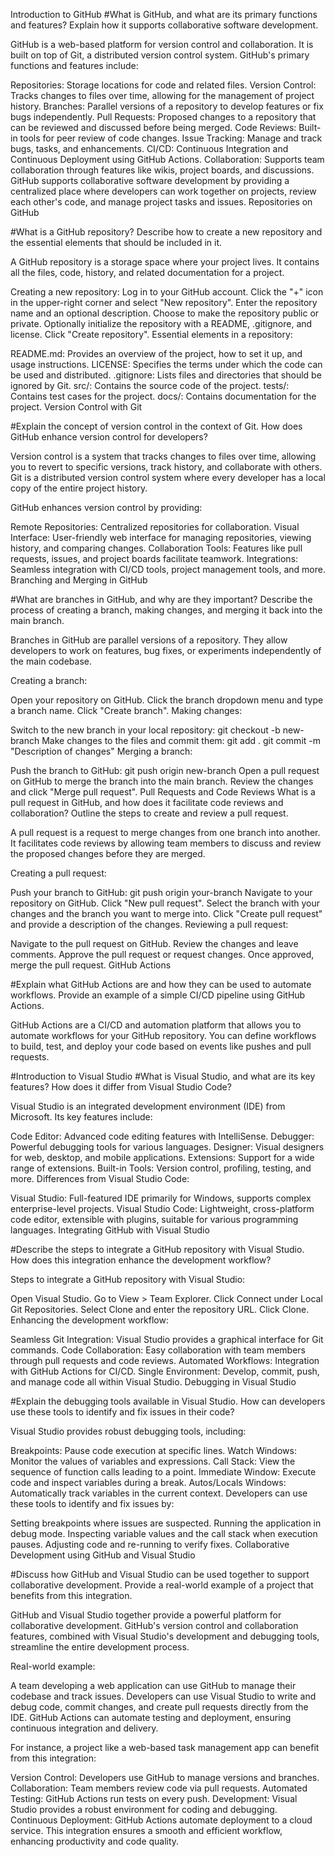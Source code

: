 Introduction to GitHub
#What is GitHub, and what are its primary functions and features? Explain how it supports collaborative software development.

GitHub is a web-based platform for version control and collaboration. It is built on top of Git, a distributed version control system. GitHub's primary functions and features include:

Repositories: Storage locations for code and related files.
Version Control: Tracks changes to files over time, allowing for the management of project history.
Branches: Parallel versions of a repository to develop features or fix bugs independently.
Pull Requests: Proposed changes to a repository that can be reviewed and discussed before being merged.
Code Reviews: Built-in tools for peer review of code changes.
Issue Tracking: Manage and track bugs, tasks, and enhancements.
CI/CD: Continuous Integration and Continuous Deployment using GitHub Actions.
Collaboration: Supports team collaboration through features like wikis, project boards, and discussions.
GitHub supports collaborative software development by providing a centralized place where developers can work together on projects, review each other's code, and manage project tasks and issues.
Repositories on GitHub


#What is a GitHub repository? Describe how to create a new repository and the essential elements that should be included in it.

A GitHub repository is a storage space where your project lives. It contains all the files, code, history, and related documentation for a project.

Creating a new repository:
Log in to your GitHub account.
Click the "+" icon in the upper-right corner and select "New repository".
Enter the repository name and an optional description.
Choose to make the repository public or private.
Optionally initialize the repository with a README, .gitignore, and license.
Click "Create repository".
Essential elements in a repository:

README.md: Provides an overview of the project, how to set it up, and usage instructions.
LICENSE: Specifies the terms under which the code can be used and distributed.
.gitignore: Lists files and directories that should be ignored by Git.
src/: Contains the source code of the project.
tests/: Contains test cases for the project.
docs/: Contains documentation for the project.
Version Control with Git


#Explain the concept of version control in the context of Git. How does GitHub enhance version control for developers?

Version control is a system that tracks changes to files over time, allowing you to revert to specific versions, track history, and collaborate with others. Git is a distributed version control system where every developer has a local copy of the entire project history.

GitHub enhances version control by providing:

Remote Repositories: Centralized repositories for collaboration.
Visual Interface: User-friendly web interface for managing repositories, viewing history, and comparing changes.
Collaboration Tools: Features like pull requests, issues, and project boards facilitate teamwork.
Integrations: Seamless integration with CI/CD tools, project management tools, and more.
Branching and Merging in GitHub


#What are branches in GitHub, and why are they important? Describe the process of creating a branch, making changes, and merging it back into the main branch.

Branches in GitHub are parallel versions of a repository. They allow developers to work on features, bug fixes, or experiments independently of the main codebase.

Creating a branch:

Open your repository on GitHub.
Click the branch dropdown menu and type a branch name.
Click "Create branch".
Making changes:

Switch to the new branch in your local repository:
git checkout -b new-branch
Make changes to the files and commit them:
git add .
git commit -m "Description of changes"
Merging a branch:

Push the branch to GitHub:
git push origin new-branch
Open a pull request on GitHub to merge the branch into the main branch.
Review the changes and click "Merge pull request".
Pull Requests and Code Reviews
What is a pull request in GitHub, and how does it facilitate code reviews and collaboration? Outline the steps to create and review a pull request.

A pull request is a request to merge changes from one branch into another. It facilitates code reviews by allowing team members to discuss and review the proposed changes before they are merged.

Creating a pull request:

Push your branch to GitHub:
git push origin your-branch
Navigate to your repository on GitHub.
Click "New pull request".
Select the branch with your changes and the branch you want to merge into.
Click "Create pull request" and provide a description of the changes.
Reviewing a pull request:

Navigate to the pull request on GitHub.
Review the changes and leave comments.
Approve the pull request or request changes.
Once approved, merge the pull request.
GitHub Actions


#Explain what GitHub Actions are and how they can be used to automate workflows. Provide an example of a simple CI/CD pipeline using GitHub Actions.

GitHub Actions are a CI/CD and automation platform that allows you to automate workflows for your GitHub repository. You can define workflows to build, test, and deploy your code based on events like pushes and pull requests.




#Introduction to Visual Studio
#What is Visual Studio, and what are its key features? How does it differ from Visual Studio Code?

Visual Studio is an integrated development environment (IDE) from Microsoft. Its key features include:

Code Editor: Advanced code editing features with IntelliSense.
Debugger: Powerful debugging tools for various languages.
Designer: Visual designers for web, desktop, and mobile applications.
Extensions: Support for a wide range of extensions.
Built-in Tools: Version control, profiling, testing, and more.
Differences from Visual Studio Code:

Visual Studio: Full-featured IDE primarily for Windows, supports complex enterprise-level projects.
Visual Studio Code: Lightweight, cross-platform code editor, extensible with plugins, suitable for various programming languages.
Integrating GitHub with Visual Studio


#Describe the steps to integrate a GitHub repository with Visual Studio. How does this integration enhance the development workflow?

Steps to integrate a GitHub repository with Visual Studio:

Open Visual Studio.
Go to View > Team Explorer.
Click Connect under Local Git Repositories.
Select Clone and enter the repository URL.
Click Clone.
Enhancing the development workflow:

Seamless Git Integration: Visual Studio provides a graphical interface for Git commands.
Code Collaboration: Easy collaboration with team members through pull requests and code reviews.
Automated Workflows: Integration with GitHub Actions for CI/CD.
Single Environment: Develop, commit, push, and manage code all within Visual Studio.
Debugging in Visual Studio


#Explain the debugging tools available in Visual Studio. How can developers use these tools to identify and fix issues in their code?

Visual Studio provides robust debugging tools, including:

Breakpoints: Pause code execution at specific lines.
Watch Windows: Monitor the values of variables and expressions.
Call Stack: View the sequence of function calls leading to a point.
Immediate Window: Execute code and inspect variables during a break.
Autos/Locals Windows: Automatically track variables in the current context.
Developers can use these tools to identify and fix issues by:

Setting breakpoints where issues are suspected.
Running the application in debug mode.
Inspecting variable values and the call stack when execution pauses.
Adjusting code and re-running to verify fixes.
Collaborative Development using GitHub and Visual Studio


#Discuss how GitHub and Visual Studio can be used together to support collaborative development. Provide a real-world example of a project that benefits from this integration.

GitHub and Visual Studio together provide a powerful platform for collaborative development. GitHub's version control and collaboration features, combined with Visual Studio's development and debugging tools, streamline the entire development process.

Real-world example:

A team developing a web application can use GitHub to manage their codebase and track issues. Developers can use Visual Studio to write and debug code, commit changes, and create pull requests directly from the IDE. GitHub Actions can automate testing and deployment, ensuring continuous integration and delivery.

For instance, a project like a web-based task management app can benefit from this integration:

Version Control: Developers use GitHub to manage versions and branches.
Collaboration: Team members review code via pull requests.
Automated Testing: GitHub Actions run tests on every push.
Development: Visual Studio provides a robust environment for coding and debugging.
Continuous Deployment: GitHub Actions automate deployment to a cloud service.
This integration ensures a smooth and efficient workflow, enhancing productivity and code quality.

